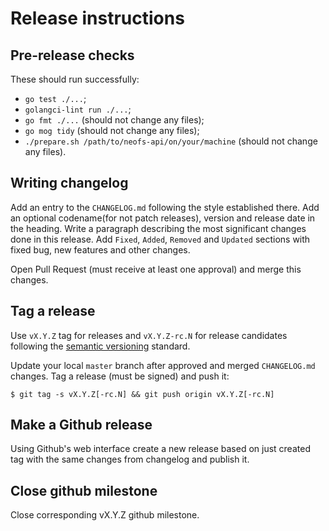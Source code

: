 # Release instructions

## Pre-release checks

These should run successfully:
* `go test ./...`;
* `golangci-lint run ./...`;
* `go fmt ./...` (should not change any files);
* `go mog tidy` (should not change any files);
* `./prepare.sh /path/to/neofs-api/on/your/machine` (should not change any files).

## Writing changelog

Add an entry to the `CHANGELOG.md` following the style established there. Add an
optional codename(for not patch releases), version and release date in the heading.
Write a paragraph describing the most significant changes done in this release. Add
`Fixed`, `Added`, `Removed` and `Updated` sections with fixed bug, new features and
other changes.

Open Pull Request (must receive at least one approval) and merge this changes.

## Tag a release

Use `vX.Y.Z` tag for releases and `vX.Y.Z-rc.N` for release candidates
following the [semantic versioning](https://semver.org/) standard.

Update your local `master` branch after approved and merged `CHANGELOG.md` changes.
Tag a release (must be signed) and push it:

```
$ git tag -s vX.Y.Z[-rc.N] && git push origin vX.Y.Z[-rc.N]
```

## Make a Github release

Using Github's web interface create a new release based on just created tag
with the same changes from changelog and publish it.

## Close github milestone

Close corresponding vX.Y.Z github milestone.
